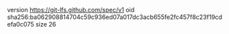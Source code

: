 version https://git-lfs.github.com/spec/v1
oid sha256:ba062908814704c59c936ed07a017dc3acb655fe2fc457f8c23f19cdefa0c075
size 26
